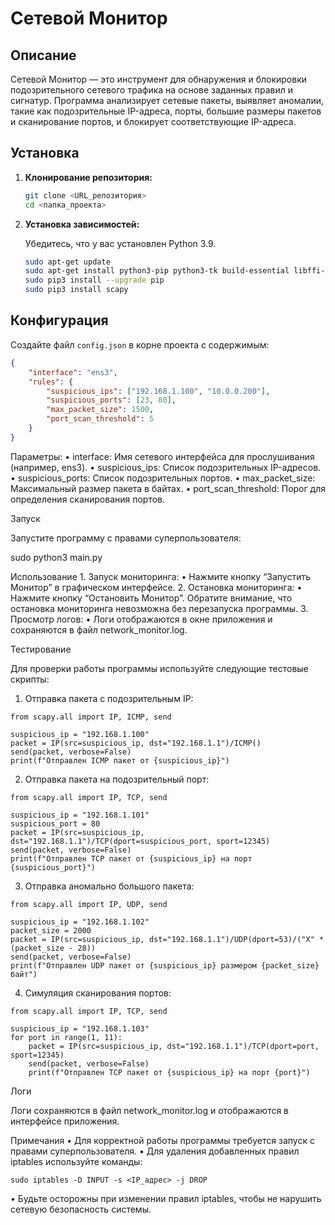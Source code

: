 # Сетевой Монитор

## Описание

Сетевой Монитор — это инструмент для обнаружения и блокировки подозрительного сетевого трафика на основе заданных правил и сигнатур. Программа анализирует сетевые пакеты, выявляет аномалии, такие как подозрительные IP-адреса, порты, большие размеры пакетов и сканирование портов, и блокирует соответствующие IP-адреса.

## Установка

1. **Клонирование репозитория:**

    ```bash
    git clone <URL_репозитория>
    cd <папка_проекта>
    ```

2. **Установка зависимостей:**

    Убедитесь, что у вас установлен Python 3.9.

    ```bash
    sudo apt-get update
    sudo apt-get install python3-pip python3-tk build-essential libffi-dev python3-dev
    sudo pip3 install --upgrade pip
    sudo pip3 install scapy
    ```

## Конфигурация

Создайте файл `config.json` в корне проекта с содержимым:

```json
{
    "interface": "ens3",
    "rules": {
        "suspicious_ips": ["192.168.1.100", "10.0.0.200"],
        "suspicious_ports": [23, 80],
        "max_packet_size": 1500,
        "port_scan_threshold": 5
    }
}
```

Параметры:
	•	interface: Имя сетевого интерфейса для прослушивания (например, ens3).
	•	suspicious_ips: Список подозрительных IP-адресов.
	•	suspicious_ports: Список подозрительных портов.
	•	max_packet_size: Максимальный размер пакета в байтах.
	•	port_scan_threshold: Порог для определения сканирования портов.

Запуск

Запустите программу с правами суперпользователя:

sudo python3 main.py

Использование
	1.	Запуск мониторинга:
	•	Нажмите кнопку “Запустить Монитор” в графическом интерфейсе.
	2.	Остановка мониторинга:
	•	Нажмите кнопку “Остановить Монитор”. Обратите внимание, что остановка мониторинга невозможна без перезапуска программы.
	3.	Просмотр логов:
	•	Логи отображаются в окне приложения и сохраняются в файл network_monitor.log.

Тестирование

Для проверки работы программы используйте следующие тестовые скрипты:

1.	Отправка пакета с подозрительным IP:
```
from scapy.all import IP, ICMP, send

suspicious_ip = "192.168.1.100"
packet = IP(src=suspicious_ip, dst="192.168.1.1")/ICMP()
send(packet, verbose=False)
print(f"Отправлен ICMP пакет от {suspicious_ip}")
```

2.	Отправка пакета на подозрительный порт:
```
from scapy.all import IP, TCP, send

suspicious_ip = "192.168.1.101"
suspicious_port = 80
packet = IP(src=suspicious_ip, dst="192.168.1.1")/TCP(dport=suspicious_port, sport=12345)
send(packet, verbose=False)
print(f"Отправлен TCP пакет от {suspicious_ip} на порт {suspicious_port}")
```

3.	Отправка аномально большого пакета:
```
from scapy.all import IP, UDP, send

suspicious_ip = "192.168.1.102"
packet_size = 2000
packet = IP(src=suspicious_ip, dst="192.168.1.1")/UDP(dport=53)/("X" * (packet_size - 28))
send(packet, verbose=False)
print(f"Отправлен UDP пакет от {suspicious_ip} размером {packet_size} байт")
```

4.	Симуляция сканирования портов:
```
from scapy.all import IP, TCP, send

suspicious_ip = "192.168.1.103"
for port in range(1, 11):
    packet = IP(src=suspicious_ip, dst="192.168.1.1")/TCP(dport=port, sport=12345)
    send(packet, verbose=False)
    print(f"Отправлен TCP пакет от {suspicious_ip} на порт {port}")
```



Логи

Логи сохраняются в файл network_monitor.log и отображаются в интерфейсе приложения.

Примечания
	•	Для корректной работы программы требуется запуск с правами суперпользователя.
	•	Для удаления добавленных правил iptables используйте команды:

`sudo iptables -D INPUT -s <IP_адрес> -j DROP`


•	Будьте осторожны при изменении правил iptables, чтобы не нарушить сетевую безопасность системы.

